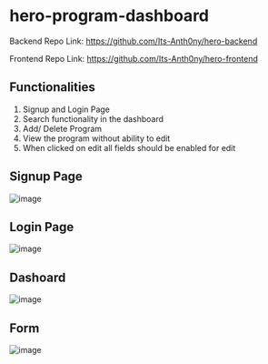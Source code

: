 # hero-program-dashboard

Backend Repo Link: https://github.com/Its-Anth0ny/hero-backend

Frontend Repo Link: https://github.com/Its-Anth0ny/hero-frontend

## Functionalities
1. Signup and Login Page
2. Search functionality in the dashboard
3. Add/ Delete Program
4. View the program without ability to edit
5. When clicked on edit all fields should be enabled for edit

## Signup Page
![image](https://github.com/Its-Anth0ny/hero-program-dash/assets/81018055/d16811eb-60c9-4a35-981b-3e0b9e1c8836)

## Login Page
![image](https://github.com/Its-Anth0ny/hero-program-dash/assets/81018055/988b981a-1411-41ac-be47-e7b4ee347bac)

## Dashoard
![image](https://github.com/Its-Anth0ny/hero-program-dash/assets/81018055/7daea36b-f43e-45d1-a1ac-3e43342841c1)

## Form
![image](https://github.com/Its-Anth0ny/hero-program-dash/assets/81018055/310be2cd-5558-4cef-8714-50481b1648bc)

